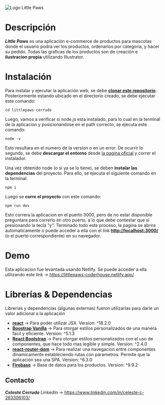 ﻿![Logo Little Paws](https://drive.google.com/uc?export=download&id=1UCVbekuZB9mIsfekAYA4Hzl6Xy0Tq_Ob)

# Descripción

***Little Paws*** es una aplicación e-commerce de productos para mascotas donde el usuario podra ver los productos, ordenarlos por categoria, y hacer su pedido. Todas las graficas de los productos son de creación e **ilustracion propia** utilizando Illustrator.


# Instalación

Para instalar y ejecutar la aplicación web, se debe **[clonar este repositorio](https://docs.github.com/es/repositories/creating-and-managing-repositories/cloning-a-repository)**. Posteriormente estando ubicado en el directorio creado, se debe ejecutar este comando:

    cd littlepaws-cerrudo
Luego, vamos a verificar si node.js esta instalado, para lo cual en la terminal de la aplicacion y posicionandose en el path correcto, se ejecuta este comando:

    node -v
Esto resultara en el numero de la version o en un error. De ocurrir lo segundo, se debe **descargar el entorno** desde [la pagina oficial](https://nodejs.org/es/download/) y correr el instalador.

Una vez obtenido node (o si ya se lo tiene), se deben **instalar las dependencias** del proyecto. Para ello, se ejecuta el siguiente comando en la terminal: 

    npm i
Luego se **corre el proyecto** con este comando:

    npm run dev
 Esto correra la aplicacion en el puerto 3000, pero de no estar disponible preguntara para correrlo en otro puerto, a lo que debe contestar que si presionando la tecla "y". 
 Terminado todo este proceso, la pagina se abrira automaticamente o puede acceder a ella con el link **[http://localhost:3000/](http://localhost:3000/)** (o el puerto correspondiente) en su navegador.

# Demo
Esta aplicacion fue levantada usando Netlify. Se puede acceder a ella utilizando este link -> https://littlepaws-coderhouse.netlify.app/

# Librerías & Dependencias
Librerias y dependencias (algunas externas) fueron utilizarlas para darle un valor adicional a la aplicación
 - **[react](https://es.reactjs.org/)** -> Para poder utilizar JSX. Version: ^18.2.0
 - [**Boostrap Vanilla**](https://react-bootstrap.github.io/getting-started/introduction) -> Para otorgar estilos personalizados de una manera facil y eficiente. Version: ^5.1.3
 -  [**React Bootstrap**](https://react-bootstrap.github.io/getting-started/introduction) -> Para otorgar estilos personalizados con el uso de componentes, que hace todo mas legible y simple. Version: ^2.4.0
 - **[react-router-dom](https://v5.reactrouter.com/web/guides/quick-start)** -> Para realizar una navegacion entre componentes dinamicamente estableciendo rutas con parametros. Permite que la aplicación sea una SPA. Version: ^6.3.0
 - [**Firebase**](https://firebase.google.com/docs/firestore/quickstart) ->  Base de datos para los productos. Version: ^9.9.2

## Contacto

***Celeste Cerrudo***
LinkedIn -> https://www.linkedin.com/in/celeste-c-263306103/

